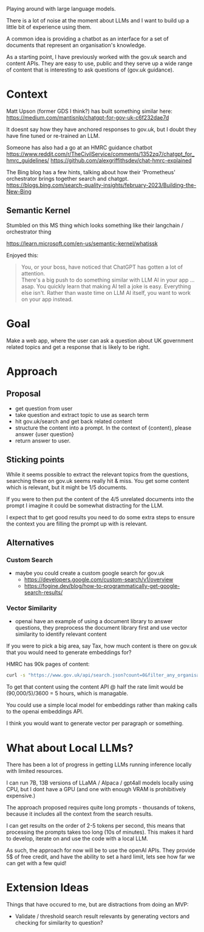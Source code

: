 Playing around with large language models.

There is a lot of noise at the moment about LLMs and I want to build up a little bit of experience using them.

A common idea is providing a chatbot as an interface for a set of documents that represent an organisation's knowledge.

As a starting point, I have previously worked with the gov.uk search and content APIs. They are easy to use, public and they serve up a wide range of content that is interesting to ask questions of (gov.uk guidance).


# Context

Matt Upson (former GDS I think?) has built something similar here:
https://medium.com/mantisnlp/chatgpt-for-gov-uk-c6f232dae7d

It doesnt say how they have anchored responses to gov.uk, but I doubt they have fine tuned or re-trained an LLM.

Someone has also had a go at an HMRC guidance chatbot
https://www.reddit.com/r/TheCivilService/comments/1352zq7/chatgpt_for_hmrc_guidelines/
https://github.com/alexgriffithsdev/chat-hmrc-explained


The Bing blog has a few hints, talking about how their 'Prometheus' orchestrator brings together search and chatgpt.
https://blogs.bing.com/search-quality-insights/february-2023/Building-the-New-Bing

## Semantic Kernel
Stumbled on this MS thing which looks something like their langchain / orchestrator thing

https://learn.microsoft.com/en-us/semantic-kernel/whatissk

Enjoyed this:
> You, or your boss, have noticed that ChatGPT has gotten a lot of attention. 	
> There's a big push to do something similar with LLM AI in your app ... asap.
> You quickly learn that making AI tell a joke is easy. Everything else isn't.
> Rather than waste time on LLM AI itself, you want to work on your app instead.


# Goal

Make a web app, where the user can ask a question about UK government related topics and get a response that is likely to be right.

# Approach

## Proposal
* get question from user
* take question and extract topic to use as search term
* hit gov.uk/search and get back related content
* structure the content into a prompt. In the context of {content}, please answer {user question}
* return answer to user.


## Sticking points

While it seems possible to extract the relevant topics from the questions, searching these on gov.uk seems really hit & miss. You get some content which is relevant, but it might be 1/5 documents.

If you were to then put the content of the 4/5 unrelated documents into the prompt I imagine it could be somewhat distracting for the LLM.

I expect that to get good results you need to do some extra steps to ensure the context you are filling the prompt up with is relevant.

## Alternatives

### Custom Search
* maybe you could create a custom google search for gov.uk 
    * https://developers.google.com/custom-search/v1/overview 
    * https://fogine.dev/blog/how-to-programmatically-get-google-search-results/ 

### Vector Similarity
* openai have an example of using a document library to answer questions, they preprocess the document library first and use vector similarity to identify relevant content

If you were to pick a big area, say Tax, how much content is there on gov.uk that you would need to generate embeddings for?

HMRC has 90k pages of content: 

```sh
curl -s "https://www.gov.uk/api/search.json?count=0&filter_any_organisations=hm-revenue-customs&fields=id,indexable_content" | jq '.total'
```

To get that content using the content API @ half the rate limit would be (90,000/5)/3600 = 5 hours, which is managable.

You could use a simple local model for embeddings rather than making calls to the openai embeddings API.

I think you would want to generate vector per paragraph or something.

# What about Local LLMs?

There has been a lot of progress in getting LLMs running inference locally with limited resources.

I can run 7B, 13B versions of LLaMA / Alpaca / gpt4all models locally using CPU, but I dont have a GPU (and one with enough VRAM is prohibitively expensive.)

The approach proposed requires quite long prompts - thousands of tokens, because it includes all the context from the search results.

I can get results on the order of 2-5 tokens per second, this means that processing the prompts takes too long (10s of minutes). This makes it hard to develop, iterate on and use the code with a local LLM.

As such, the approach for now will be to use the openAI APIs. They provide 5$ of free credit, and have the ability to set a hard limit, lets see how far we can get with a few quid!


# Extension Ideas

Things that have occured to me, but are distractions from doing an MVP:

* Validate / threshold search result relevants by generating vectors and checking for similarity to question?
